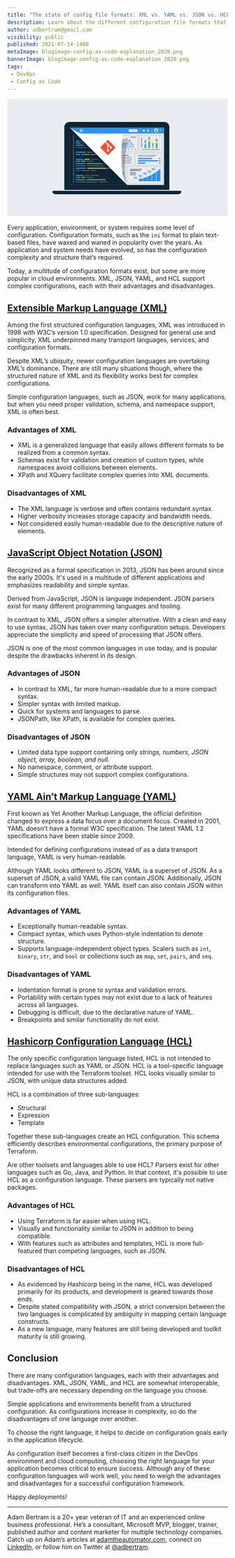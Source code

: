 ```yaml
---
title: "The state of config file formats: XML vs. YAML vs. JSON vs. HCL"
description: Learn about the different configuration file formats that are available and when you should use them.
author: adbertram@gmail.com
visibility: public
published: 2021-07-14-1400
metaImage: blogimage-config-as-code-explanation_2020.png
bannerImage: blogimage-config-as-code-explanation_2020.png
tags:
 - DevOps
 - Config as Code
---
```


![The state of config file formats: XML vs. YAML vs. JSON vs. HCL](blogimage-config-as-code-explanation_2020.png)

Every application, environment, or system requires some level of configuration. Configuration formats, such as the `ini` format to plain text-based files, have waxed and waned in popularity over the years. As application and system needs have evolved, so has the configuration complexity and structure that’s required.

Today, a multitude of configuration formats exist, but some are more popular in cloud environments. XML, JSON, YAML, and HCL support complex configurations, each with their advantages and disadvantages.

## [Extensible Markup Language (XML)](https://www.w3.org/XML/)

Among the first structured configuration languages, XML was introduced in 1998 with W3C’s version 1.0 specification. Designed for general use and simplicity, XML underpinned many transport languages, services, and configuration formats.

Despite XML’s ubiquity, newer configuration languages are overtaking XML’s dominance. There are still many situations though, where the structured nature of XML and its flexibility works best for complex configurations. 

Simple configuration languages, such as JSON, work for many applications, but when you need proper validation, schema, and namespace support, XML is often best.

### Advantages of XML

- XML is a generalized language that easily allows different formats to be realized from a common syntax.
- Schemas exist for validation and creation of custom types, while namespaces avoid collisions between elements.
- XPath and XQuery facilitate complex queries into XML documents.

### Disadvantages of XML

- The XML language is verbose and often contains redundant syntax.
- Higher verbosity increases storage capacity and bandwidth needs.
- Not considered easily human-readable due to the descriptive nature of elements.

## [JavaScript Object Notation (JSON)](https://www.json.org/)

Recognized as a formal specification in 2013, JSON has been around since the early 2000s. It's used in a multitude of different applications and emphasizes readability and simple syntax. 

Derived from JavaScript, JSON is language independent. JSON parsers exist for many different programming languages and tooling.

In contrast to XML, JSON offers a simpler alternative. With a clean and easy to use syntax, JSON has taken over many configuration setups. Developers appreciate the simplicity and speed of processing that JSON offers. 

JSON is one of the most common languages in use today, and is popular despite the drawbacks inherent in its design.

### Advantages of JSON

- In contrast to XML, far more human-readable due to a more compact syntax.
- Simpler syntax with limited markup.
- Quick for systems and languages to parse.
- JSONPath, like XPath, is available for complex queries.

### Disadvantages of JSON

- Limited data type support containing only *strings, numbers, JSON object, array, boolean, and null*.
- No namespace, comment, or attribute support.
- Simple structures may not support complex configurations.

## [YAML Ain’t Markup Language (YAML)](https://yaml.org/)

First known as Yet Another Markup Language, the official definition changed to express a data focus over a document focus. Created in 2001, YAML doesn't have a formal W3C specification. The latest YAML 1.2 specifications have been stable since 2009. 

Intended for defining configurations instead of as a data transport language, YAML is very human-readable.

Although YAML looks different to JSON, YAML is a superset of JSON. As a superset of JSON, a valid YAML file can contain JSON. Additionally, JSON can transform into YAML as well. YAML itself can also contain JSON within its configuration files.

### Advantages of YAML

- Exceptionally human-readable syntax.
- Compact syntax, which uses Python-style indentation to denote structure.
- Supports language-independent object types. Scalers such as `int`, `binary`, `str`, and `bool` or collections such as `map`, `set`, `pairs`, and `seq`.

### Disadvantages of YAML

- Indentation format is prone to syntax and validation errors.
- Portability with certain types may not exist due to a lack of features across all languages.
- Debugging is difficult, due to the declarative nature of YAML. 
- Breakpoints and similar functionality do not exist.

## [Hashicorp Configuration Language (HCL)](https://github.com/hashicorp/hcl2/blob/master/hcl/hclsyntax/spec.md)

The only specific configuration language listed, HCL is not intended to replace languages such as YAML or JSON. HCL is a tool-specific language intended for use with the Terraform toolset. HCL looks visually similar to JSON, with unique data structures added.

HCL is a combination of three sub-languages: 

- Structural
- Expression
- Template 

Together these sub-languages create an HCL configuration. This schema efficiently describes environmental configurations, the primary purpose of Terraform.

Are other toolsets and languages able to use HCL? Parsers exist for other languages such as Go, Java, and Python. In that context, it's possible to use HCL as a configuration language. These parsers are typically not native packages.

### Advantages of HCL

- Using Terraform is far easier when using HCL.
- Visually and functionality similar to JSON in addition to being compatible.
- With features such as attributes and templates, HCL is more full-featured than competing languages, such as JSON.

### Disadvantages of HCL

- As evidenced by Hashicorp being in the name, HCL was developed primarily for its products, and development is geared towards those ends.
- Despite stated compatibility with JSON, a strict conversion between the two languages is complicated by ambiguity in mapping certain language constructs.
- As a new language, many features are still being developed and toolkit maturity is still growing.

## Conclusion

There are many configuration languages, each with their advantages and disadvantages. XML, JSON, YAML, and HCL are somewhat interoperable, but trade-offs are necessary depending on the language you choose.

Simple applications and environments benefit from a structured configuration. As configurations increase in complexity, so do the disadvantages of one language over another. 

To choose the right language, it helps to decide on configuration goals early in the application lifecycle.

As configuration itself becomes a first-class citizen in the DevOps environment and cloud computing, choosing the right language for your application becomes critical to ensure success. Although any of these configuration languages will work well, you need to weigh the advantages and disadvantages for a successful configuration framework.

Happy deployments!

---

Adam Bertram is a 20+ year veteran of IT and an experienced online business professional. He’s a consultant, Microsoft MVP, blogger, trainer, published author and content marketer for multiple technology companies. Catch up on Adam’s articles at [adamtheautomator.com](http://adamtheautomator.com/), connect on [LinkedIn](https://www.linkedin.com/in/adbertram), or follow him on Twitter at [@adbertram](https://twitter.com/adbertram).
